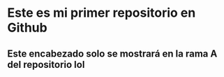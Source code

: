 # Este es mi primer repositorio en Github
## Este encabezado solo se mostrará en la rama A del repositorio lol